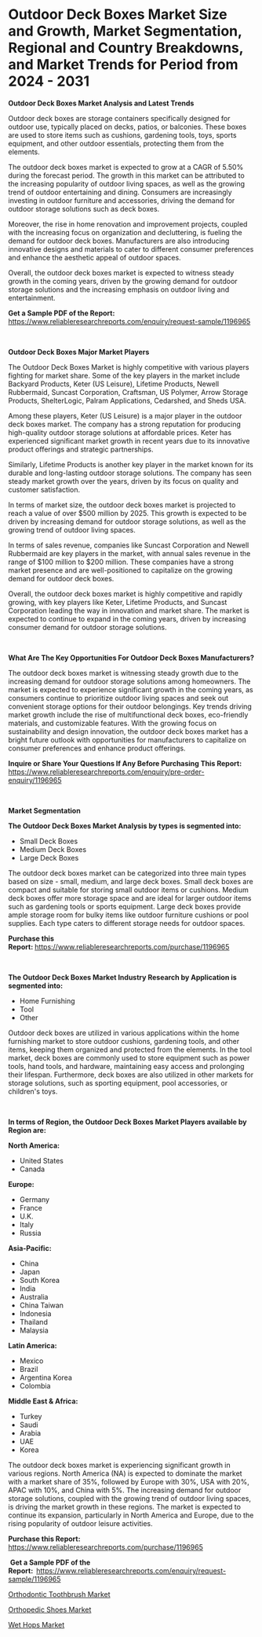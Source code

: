 <p><h1>Outdoor Deck Boxes Market Size and Growth, Market Segmentation, Regional and Country Breakdowns, and Market Trends for Period from 2024 -  2031</h1></p><p><strong>Outdoor Deck Boxes Market Analysis and Latest Trends</strong></p>
<p><p>Outdoor deck boxes are storage containers specifically designed for outdoor use, typically placed on decks, patios, or balconies. These boxes are used to store items such as cushions, gardening tools, toys, sports equipment, and other outdoor essentials, protecting them from the elements.</p><p>The outdoor deck boxes market is expected to grow at a CAGR of 5.50% during the forecast period. The growth in this market can be attributed to the increasing popularity of outdoor living spaces, as well as the growing trend of outdoor entertaining and dining. Consumers are increasingly investing in outdoor furniture and accessories, driving the demand for outdoor storage solutions such as deck boxes.</p><p>Moreover, the rise in home renovation and improvement projects, coupled with the increasing focus on organization and decluttering, is fueling the demand for outdoor deck boxes. Manufacturers are also introducing innovative designs and materials to cater to different consumer preferences and enhance the aesthetic appeal of outdoor spaces.</p><p>Overall, the outdoor deck boxes market is expected to witness steady growth in the coming years, driven by the growing demand for outdoor storage solutions and the increasing emphasis on outdoor living and entertainment.</p></p>
<p><strong>Get a Sample PDF of the Report:&nbsp;</strong> <a href="https://www.reliableresearchreports.com/enquiry/request-sample/1196965">https://www.reliableresearchreports.com/enquiry/request-sample/1196965</a></p>
<p>&nbsp;</p>
<p><strong>Outdoor Deck Boxes Major Market Players</strong></p>
<p><p>The Outdoor Deck Boxes Market is highly competitive with various players fighting for market share. Some of the key players in the market include Backyard Products, Keter (US Leisure), Lifetime Products, Newell Rubbermaid, Suncast Corporation, Craftsman, US Polymer, Arrow Storage Products, ShelterLogic, Palram Applications, Cedarshed, and Sheds USA.</p><p>Among these players, Keter (US Leisure) is a major player in the outdoor deck boxes market. The company has a strong reputation for producing high-quality outdoor storage solutions at affordable prices. Keter has experienced significant market growth in recent years due to its innovative product offerings and strategic partnerships.</p><p>Similarly, Lifetime Products is another key player in the market known for its durable and long-lasting outdoor storage solutions. The company has seen steady market growth over the years, driven by its focus on quality and customer satisfaction.</p><p>In terms of market size, the outdoor deck boxes market is projected to reach a value of over $500 million by 2025. This growth is expected to be driven by increasing demand for outdoor storage solutions, as well as the growing trend of outdoor living spaces.</p><p>In terms of sales revenue, companies like Suncast Corporation and Newell Rubbermaid are key players in the market, with annual sales revenue in the range of $100 million to $200 million. These companies have a strong market presence and are well-positioned to capitalize on the growing demand for outdoor deck boxes.</p><p>Overall, the outdoor deck boxes market is highly competitive and rapidly growing, with key players like Keter, Lifetime Products, and Suncast Corporation leading the way in innovation and market share. The market is expected to continue to expand in the coming years, driven by increasing consumer demand for outdoor storage solutions.</p></p>
<p>&nbsp;</p>
<p><strong>What Are The Key Opportunities For Outdoor Deck Boxes Manufacturers?</strong></p>
<p><p>The outdoor deck boxes market is witnessing steady growth due to the increasing demand for outdoor storage solutions among homeowners. The market is expected to experience significant growth in the coming years, as consumers continue to prioritize outdoor living spaces and seek out convenient storage options for their outdoor belongings. Key trends driving market growth include the rise of multifunctional deck boxes, eco-friendly materials, and customizable features. With the growing focus on sustainability and design innovation, the outdoor deck boxes market has a bright future outlook with opportunities for manufacturers to capitalize on consumer preferences and enhance product offerings.</p></p>
<p><strong>Inquire or Share Your Questions If Any Before Purchasing This Report:</strong> <a href="https://www.reliableresearchreports.com/enquiry/pre-order-enquiry/1196965">https://www.reliableresearchreports.com/enquiry/pre-order-enquiry/1196965</a></p>
<p>&nbsp;</p>
<p><strong>Market Segmentation</strong></p>
<p><strong>The Outdoor Deck Boxes Market Analysis by types is segmented into:</strong></p>
<p><ul><li>Small Deck Boxes</li><li>Medium Deck Boxes</li><li>Large Deck Boxes</li></ul></p>
<p><p>The outdoor deck boxes market can be categorized into three main types based on size - small, medium, and large deck boxes. Small deck boxes are compact and suitable for storing small outdoor items or cushions. Medium deck boxes offer more storage space and are ideal for larger outdoor items such as gardening tools or sports equipment. Large deck boxes provide ample storage room for bulky items like outdoor furniture cushions or pool supplies. Each type caters to different storage needs for outdoor spaces.</p></p>
<p><strong>Purchase this Report:&nbsp;</strong><a href="https://www.reliableresearchreports.com/purchase/1196965">https://www.reliableresearchreports.com/purchase/1196965</a></p>
<p>&nbsp;</p>
<p><strong>The Outdoor Deck Boxes Market Industry Research by Application is segmented into:</strong></p>
<p><ul><li>Home Furnishing</li><li>Tool</li><li>Other</li></ul></p>
<p><p>Outdoor deck boxes are utilized in various applications within the home furnishing market to store outdoor cushions, gardening tools, and other items, keeping them organized and protected from the elements. In the tool market, deck boxes are commonly used to store equipment such as power tools, hand tools, and hardware, maintaining easy access and prolonging their lifespan. Furthermore, deck boxes are also utilized in other markets for storage solutions, such as sporting equipment, pool accessories, or children's toys.</p></p>
<p>&nbsp;</p>
<p><strong>In terms of Region, the Outdoor Deck Boxes Market Players available by Region are:</strong></p>
<p>
    <p> <strong> North America: </strong>
        <ul>
            <li>United States</li>
            <li>Canada</li>
        </ul>
        </p> 
    <p> <strong> Europe: </strong>
        <ul>
            <li>Germany</li>
            <li>France</li>
            <li>U.K.</li>
            <li>Italy</li>
            <li>Russia</li>
        </ul>
        </p> 
    <p> <strong> Asia-Pacific: </strong>
        <ul>
            <li>China</li>
            <li>Japan</li>
            <li>South Korea</li>
            <li>India</li>
            <li>Australia</li>
            <li>China Taiwan</li>
            <li>Indonesia</li>
            <li>Thailand</li>
            <li>Malaysia</li>
        </ul>
        </p> 
    <p> <strong> Latin America: </strong>
        <ul>
            <li>Mexico</li>
            <li>Brazil</li>
            <li>Argentina Korea</li>
            <li>Colombia</li>
        </ul>
        </p> 
    <p> <strong> Middle East & Africa: </strong>
        <ul>
            <li>Turkey</li>
            <li>Saudi</li>
            <li>Arabia</li>
            <li>UAE</li>
            <li>Korea</li>
        </ul>
    </p>
    </p>
<p><p>The outdoor deck boxes market is experiencing significant growth in various regions. North America (NA) is expected to dominate the market with a market share of 35%, followed by Europe with 30%, USA with 20%, APAC with 10%, and China with 5%. The increasing demand for outdoor storage solutions, coupled with the growing trend of outdoor living spaces, is driving the market growth in these regions. The market is expected to continue its expansion, particularly in North America and Europe, due to the rising popularity of outdoor leisure activities.</p></p>
<p><strong>Purchase this Report: </strong><a href="https://www.reliableresearchreports.com/purchase/1196965">https://www.reliableresearchreports.com/purchase/1196965</a></p>
<p>&nbsp;<strong>Get a Sample PDF of the Report:&nbsp;&nbsp;</strong><a href="https://www.reliableresearchreports.com/enquiry/request-sample/1196965">https://www.reliableresearchreports.com/enquiry/request-sample/1196965</a></p>
<p><strong></strong></p>
<p><p><a href="https://github.com/seekum/Market-Research-Report-List-1/blob/main/orthodontic-toothbrush-market.md">Orthodontic Toothbrush Market</a></p><p><a href="https://github.com/nancykennedykellievqfqt2/Market-Research-Report-List-1/blob/main/orthopedic-shoes-market.md">Orthopedic Shoes Market</a></p><p><a href="https://noble-drawer-34c.notion.site/Decoding-the-Wet-Hops-Market-A-Deep-Dive-into-the-Latest-Market-Trends-Market-Segmentation-and-Co-7a80eae7b0d94ab2a70c6310d6e74669">Wet Hops Market</a></p></p>